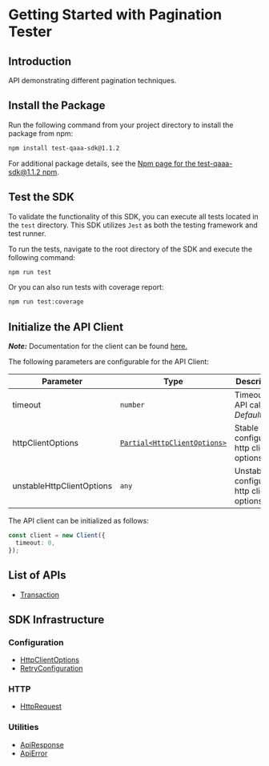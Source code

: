 
# Getting Started with Pagination Tester

## Introduction

API demonstrating different pagination techniques.

## Install the Package

Run the following command from your project directory to install the package from npm:

```bash
npm install test-qaaa-sdk@1.1.2
```

For additional package details, see the [Npm page for the test-qaaa-sdk@1.1.2 npm](https://www.npmjs.com/package/test-qaaa-sdk/v/1.1.2).

## Test the SDK

To validate the functionality of this SDK, you can execute all tests located in the `test` directory. This SDK utilizes `Jest` as both the testing framework and test runner.

To run the tests, navigate to the root directory of the SDK and execute the following command:

```bash
npm run test
```

Or you can also run tests with coverage report:

```bash
npm run test:coverage
```

## Initialize the API Client

**_Note:_** Documentation for the client can be found [here.](https://www.github.com/tahaali2000/test-qaaa-js-sdk/tree/1.1.2/doc/client.md)

The following parameters are configurable for the API Client:

| Parameter | Type | Description |
|  --- | --- | --- |
| timeout | `number` | Timeout for API calls.<br>*Default*: `0` |
| httpClientOptions | [`Partial<HttpClientOptions>`](https://www.github.com/tahaali2000/test-qaaa-js-sdk/tree/1.1.2/doc/http-client-options.md) | Stable configurable http client options. |
| unstableHttpClientOptions | `any` | Unstable configurable http client options. |

The API client can be initialized as follows:

```ts
const client = new Client({
  timeout: 0,
});
```

## List of APIs

* [Transaction](https://www.github.com/tahaali2000/test-qaaa-js-sdk/tree/1.1.2/doc/controllers/transaction.md)

## SDK Infrastructure

### Configuration

* [HttpClientOptions](https://www.github.com/tahaali2000/test-qaaa-js-sdk/tree/1.1.2/doc/http-client-options.md)
* [RetryConfiguration](https://www.github.com/tahaali2000/test-qaaa-js-sdk/tree/1.1.2/doc/retry-configuration.md)

### HTTP

* [HttpRequest](https://www.github.com/tahaali2000/test-qaaa-js-sdk/tree/1.1.2/doc/http-request.md)

### Utilities

* [ApiResponse](https://www.github.com/tahaali2000/test-qaaa-js-sdk/tree/1.1.2/doc/api-response.md)
* [ApiError](https://www.github.com/tahaali2000/test-qaaa-js-sdk/tree/1.1.2/doc/api-error.md)


